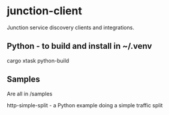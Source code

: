 # junction-client

Junction service discovery clients and integrations.

## Python - to build and install in ~/.venv
cargo xtask python-build

## Samples

Are all in /samples

http-simple-split - a Python example doing a simple traffic split
